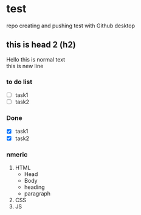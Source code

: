 # test

repo creating and pushing test with Github desktop

## this is head 2 (h2)
Hello this is normal text  
this is new line
### to do list

- [ ] task1
- [ ] task2

### Done

- [x] task1
- [x] task2

### nmeric

1. HTML
   - Head
   - Body
   - heading
   - paragraph
2. CSS
3. JS
